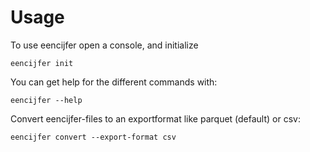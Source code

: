 # Usage

To use eencijfer open a console, and initialize

```
eencijfer init
```

You can get help for the different commands with:

```
eencijfer --help
```


Convert eencijfer-files to an exportformat like parquet (default) or csv:

```
eencijfer convert --export-format csv
```
